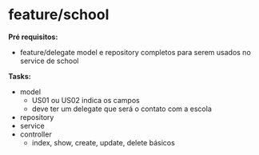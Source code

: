 # feature/school

<b>Pré requisitos: </b>
- feature/delegate model e repository completos para serem usados no service de school

<b>Tasks:</b>
- model 
  - US01 ou US02 indica os campos 
  - deve ter um delegate que será o contato com a escola 
- repository
- service
- controller
  - index, show, create, update, delete básicos
